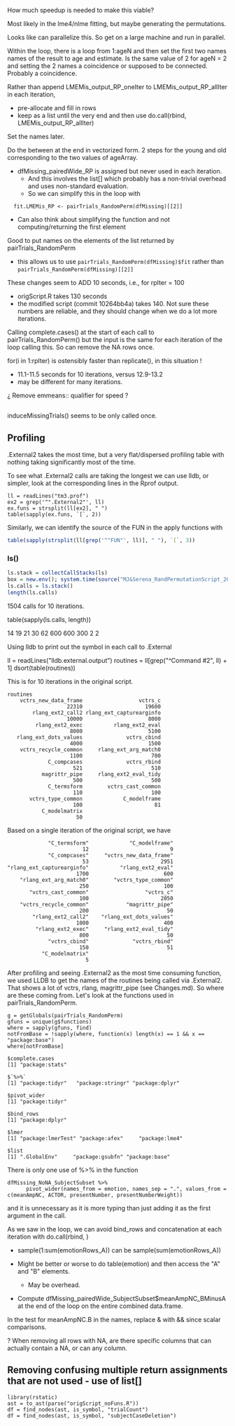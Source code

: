 How much speedup is needed to make this viable?

Most likely in the lme4/nlme fitting, but maybe generating the permutations.

Looks like can parallelize this. So get on a large machine and run in parallel.


Within the loop, there is a loop from 1:ageN and then set the first two names names of the result to
age and estimate. Is the same value of 2 for  ageN = 2 and setting the 2 names a coincidence or
supposed to be connected.  Probably a coincidence.



Rather than append  LMEMis_output_RP_oneIter to LMEMis_output_RP_allIter in each iteration,
+ pre-allocate and fill in rows
+ keep as a list until the very end and then use do.call(rbind, LMEMis_output_RP_allIter)


Set the names later.

Do the between at the end in vectorized form. 2 steps for the young and old corresponding to the two
values of ageArray.


+ dfMissing_pairedWide_RP is assigned but never used in each iteration.
  + And this involves the list[] which probably has a non-trivial overhead and uses non-standard evaluation.
  + So we can simplify this in the loop with
```
  fit.LMEMis_RP <- pairTrials_RandomPerm(dfMissing)[[2]]
```
  + Can also think about simplifying the function and not computing/returning the first element
  
Good to put names on the elements of the list returned by pairTrials_RandomPerm
  + this allows us to use 
  `pairTrials_RandomPerm(dfMissing)$fit`
  rather than `pairTrials_RandomPerm(dfMissing)[[2]]`


  


These changes seem to ADD 10 seconds, i.e., for rpIter = 100
+ origScript.R takes 130 seconds
+ the modified script (commit 10264bb4a) takes 140.
Not sure these numbers are reliable, and they should change when we do a lot more iterations.


Calling complete.cases() at the start of each call to pairTrials_RandomPerm()
but the input is the same for each iteration of the loop calling this. 
So can remove the NA rows once.


for(i in 1:rpIter)  is ostensibly faster than replicate(), in this situation !
  + 11.1-11.5 seconds for 10 iterations, versus 12.9-13.2
  + may be different for many iterations.


¿ Remove emmeans:: qualifier for speed ?











##
induceMissingTrials() seems to be only called once.



## Profiling

.External2 takes the most time, but a very flat/dispersed profiling table with nothing taking 
significantly most of the time.

To see what .External2 calls are taking the longest we can use lldb, or simpler, 
look at the corresponding lines in the Rprof output.
```
ll = readLines("tm3.prof")
ex2 = grep('^".External2"', ll)
ex.funs = strsplit(ll[ex2], " ")
table(sapply(ex.funs, `[`, 2))
```

Similarly, we can identify the source of the FUN in the apply functions with
```r
table(sapply(strsplit(ll[grep('^"FUN"', ll)], " "), `[`, 3))
```


### ls()

```r
ls.stack = collectCallStacks(ls)
box = new.env(); system.time(source("MJ&Serena_RandPermutationScript_20220202.R", box))
ls.calls = ls.stack()
length(ls.calls)
```
1504 calls for 10 iterations.

table(sapply(ls.calls, length))

 14  19  21  30  62 
600 600 300   2   2 





Using lldb to print out the symbol in each call to .External

ll = readLines("lldb.external.output")
routines = ll[grep("^Command #2", ll) + 1]
dsort(table(routines))

This is for 10 iterations in the original script.
```
routines
    vctrs_new_data_frame                  vctrs_c 
                   22310                    19600 
        rlang_ext2_call2 rlang_ext_capturearginfo 
                   10000                     8000 
         rlang_ext2_exec          rlang_ext2_eval 
                    8000                     5100 
   rlang_ext_dots_values              vctrs_cbind 
                    4000                     1500 
    vctrs_recycle_common     rlang_ext_arg_match0 
                    1100                      700 
             C_compcases              vctrs_rbind 
                     521                      510 
           magrittr_pipe     rlang_ext2_eval_tidy 
                     500                      500 
             C_termsform        vctrs_cast_common 
                     110                      100 
       vctrs_type_common             C_modelframe 
                     100                       81 
           C_modelmatrix 
                      50 
```


Based on a single iteration of the original script, we have
```
             "C_termsform"             "C_modelframe" 
                        12                          9 
             "C_compcases"     "vctrs_new_data_frame" 
                        53                       2951 
"rlang_ext_capturearginfo"          "rlang_ext2_eval" 
                      1700                        600 
    "rlang_ext_arg_match0"        "vctrs_type_common" 
                       250                        100 
       "vctrs_cast_common"                  "vctrs_c" 
                       100                       2050 
    "vctrs_recycle_common"            "magrittr_pipe" 
                       200                         50 
        "rlang_ext2_call2"    "rlang_ext_dots_values" 
                      1000                        400 
         "rlang_ext2_exec"     "rlang_ext2_eval_tidy" 
                       800                         50 
             "vctrs_cbind"              "vctrs_rbind" 
                       150                         51 
           "C_modelmatrix" 
                         5 
```



After profiling and seeing .External2 as the most time consuming function,
we used LLDB to get the names of the routines being called via .External2.
That shows a lot of vctrs, rlang, magrittr_pipe (see Changes.md).
So where are these coming from. Let's look at the functions used in
pairTrials_RandomPerm.


```
g = getGlobals(pairTrials_RandomPerm)
gfuns = unique(g$functions)
where = sapply(gfuns, find)
notFromBase = !sapply(where, function(x) length(x) == 1 && x == "package:base")
where[notFromBase]
```
```
$complete.cases
[1] "package:stats"

$`%>%`
[1] "package:tidyr"   "package:stringr" "package:dplyr"  

$pivot_wider
[1] "package:tidyr"

$bind_rows
[1] "package:dplyr"

$lmer
[1] "package:lmerTest" "package:afex"     "package:lme4"    

$list
[1] ".GlobalEnv"     "package:gsubfn" "package:base"  
```

There is only one use of %>% in the function
```
dfMissing_NoNA_SubjectSubset %>% 
      pivot_wider(names_from = emotion, names_sep = ".", values_from = c(meanAmpNC, ACTOR, presentNumber, presentNumberWeight))
```
and it is unnecessary as it is more typing than just adding it as the first argument in the call.



As we saw in the loop, we can avoid bind_rows  and concatenation at each iteration with
do.call(rbind, )



+ sample(1:sum(emotionRows_A)) can be sample(sum(emotionRows_A))

+ Might be better or worse to do table(emotion) and then access the "A" and "B" elements.
  + May be overhead.
  
+ Compute dfMissing_pairedWide_SubjectSubset$meanAmpNC_BMinusA   at the end of the loop on the
  entire combined data.frame.

In the test for meanAmpNC.B in the names, replace & with && since scalar comparisons.


?  When removing all rows with NA, are there specific columns that can actually contain a NA,  or
   can any column.
   
   
   
   
## Removing confusing multiple return assignments that are not used - use of list[]   

```
library(rstatic)
ast = to_ast(parse("origScript_noFuns.R"))
df = find_nodes(ast, is_symbol, "trialCount")   
df = find_nodes(ast, is_symbol, "subjectCaseDeletion")
```
